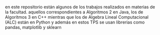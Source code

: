  en este repositorio están algunos de los trabajos realizados en materias de la facultad.
 aquellos correspondientes a Algoritmos 2 en Java, los de Algoritmos 3 en C++ mientras que los de Algebra Lineal Computacional (ALC)
 están en Python y además en estos TPS se usan librerias como pandas, matplotlib y sklearn
